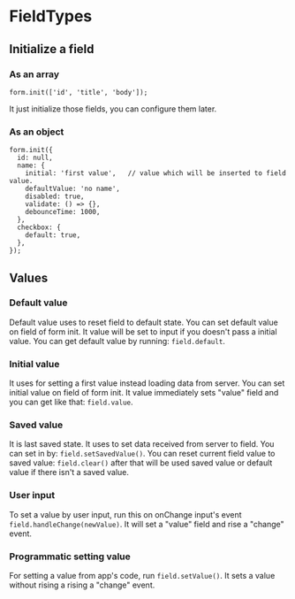 # FieldTypes

## Initialize a field

### As an array

    form.init(['id', 'title', 'body']);

It just initialize those fields, you can configure them later.


### As an object

    form.init({
      id: null,
      name: {
        initial: 'first value',   // value which will be inserted to field value.
        defaultValue: 'no name',
        disabled: true,
        validate: () => {},
        debounceTime: 1000,
      },
      checkbox: {
        default: true,
      },
    });


## Values

### Default value

Default value uses to reset field to default state.
You can set default value on field of form init. It value will be set to input 
if  you doesn't pass a initial value.
You can get default value by running: `field.default`.

### Initial value

It uses for setting a first value instead loading data from server.
You can set initial value on field of form init. It value immediately sets "value" field 
and you can get like that: `field.value`.

### Saved value

It is last saved state. It uses to set data received from server to field.
You can set in by: `field.setSavedValue()`.
You can reset current field value to saved value: `field.clear()`
after that will be used saved value or default value if there isn't a saved value.

### User input

To set a value by user input, run this on onChange input's event `field.handleChange(newValue)`.
It will set a "value" field and rise a "change" event.


### Programmatic setting value

For setting a value from app's code, run `field.setValue()`. It sets a value 
without rising a rising a "change" event.
